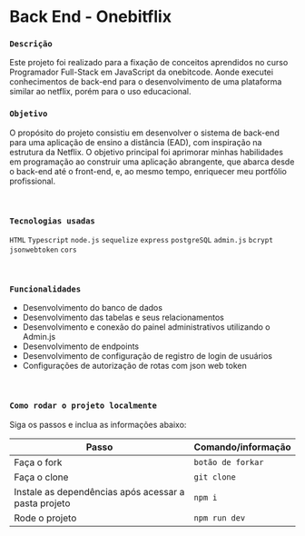 # Back End - Onebitflix

### `Descrição`

Este projeto foi realizado para a fixação de conceitos aprendidos no curso Programador Full-Stack em JavaScript da onebitcode. Aonde executei conhecimentos de back-end para o desenvolvimento de uma plataforma similar ao netflix, porém para o uso educacional.

### `Objetivo`

O propósito do projeto consistiu em desenvolver o sistema de back-end para uma aplicação de ensino a distância (EAD), com inspiração na estrutura da Netflix. O objetivo principal foi aprimorar minhas habilidades em programação ao construir uma aplicação abrangente, que abarca desde o back-end até o front-end, e, ao mesmo tempo, enriquecer meu portfólio profissional.

<br>

### `Tecnologias usadas`

`HTML` `Typescript` `node.js` `sequelize` `express` `postgreSQL` `admin.js` `bcrypt` `jsonwebtoken` `cors`

<br>

### `Funcionalidades`

- Desenvolvimento do banco de dados
- Desenvolvimento das tabelas e seus relacionamentos
- Desenvolvimento e conexão do painel administrativos utilizando o Admin.js
- Desenvolvimento de endpoints
- Desenvolvimento de configuração de registro de login de usuários
- Configurações de autorização de rotas com json web token

<br>

### `Como rodar o projeto localmente`

Siga os passos e inclua as informações abaixo:

| Passo                                                | Comando/informação |
| ---------------------------------------------------- | ------------------ |
| Faça o fork                                          | `botão de forkar`  |
| Faça o clone                                         | `git clone`        |
| Instale as dependências após acessar a pasta projeto | `npm i`            |
| Rode o projeto                                       | `npm run dev`      |
